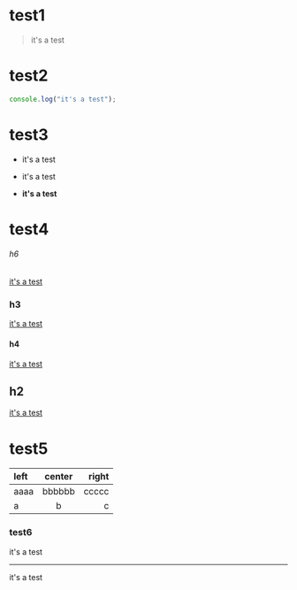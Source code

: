 #   test1   ##
> it's a test
# test2
``` javascript
console.log("it's a test");
```
# test3
* it's a test
+ it's a test
- **it's a test**
# test4
###### h6
[it's a test](#test1)
### h3
[it's a test](#test1)
#### h4
[it's a test](#test1)
## h2
[it's a test](#test1)
# test5
| left | center | right |
| :--- | :----: | ----: |
| aaaa | bbbbbb | ccccc |
| a    | b      | c     |
### test6
it's a test
- - -
it's a test
